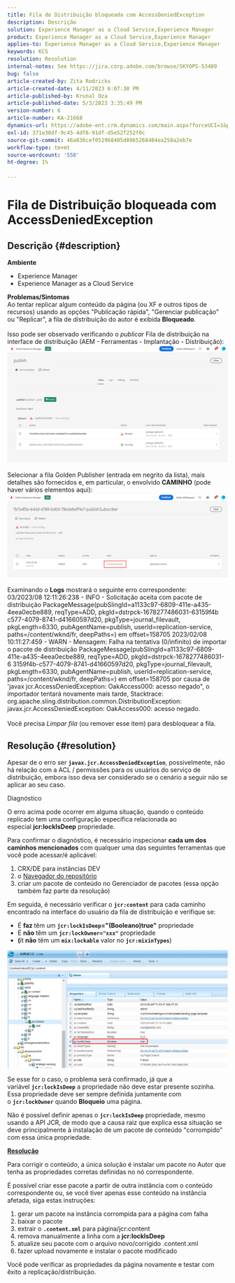 ```yaml
---
title: Fila de Distribuição bloqueada com AccessDeniedException
description: Descrição
solution: Experience Manager as a Cloud Service,Experience Manager
product: Experience Manager as a Cloud Service,Experience Manager
applies-to: Experience Manager as a Cloud Service,Experience Manager
keywords: KCS
resolution: Resolution
internal-notes: See https://jira.corp.adobe.com/browse/SKYOPS-53409
bug: false
article-created-by: Zita Rodricks
article-created-date: 4/11/2023 6:07:30 PM
article-published-by: Krunal Oza
article-published-date: 5/3/2023 3:35:49 PM
version-number: 6
article-number: KA-21668
dynamics-url: https://adobe-ent.crm.dynamics.com/main.aspx?forceUCI=1&pagetype=entityrecord&etn=knowledgearticle&id=0e63beb4-93d8-ed11-a7c7-6045bd006079
exl-id: 371e30df-9c45-4df6-91df-d5e52f252f0c
source-git-commit: 46a836cef051968405d8965268404ea258a2eb7e
workflow-type: tm+mt
source-wordcount: '558'
ht-degree: 1%

---
```


# Fila de Distribuição bloqueada com AccessDeniedException

## Descrição {#description}

<b>Ambiente</b>
- Experience Manager
- Experience Manager as a Cloud Service



<b>Problemas/Sintomas</b><br>Ao tentar replicar algum conteúdo da página (ou XF e outros tipos de recursos) usando as opções &quot;Publicação rápida&quot;, &quot;Gerenciar publicação&quot; ou &quot;Replicar&quot;, a fila de distribuição do autor é exibida <b>Bloqueado</b>.<br> <br>Isso pode ser observado verificando o *publicar* Fila de distribuição na interface de distribuição (AEM - Ferramentas - Implantação - Distribuição):<br>![](assets/___1863beb4-93d8-ed11-a7c7-6045bd006079___.png)<br> <br>Selecionar a fila Golden Publisher (entrada em negrito da lista), mais detalhes são fornecidos e, em particular, o envolvido <b>CAMINHO</b> (pode haver vários elementos aqui):<br>![](assets/___2363beb4-93d8-ed11-a7c7-6045bd006079___.png)<br> <br>Examinando o <b>Logs</b> mostrará o seguinte erro correspondente:<br>03/2023/08 12:11:26:238 - INFO - Solicitação aceita com pacote de distribuição PackageMessage(pubSlingId=a1133c97-6809-411e-a435-4eea0ecbe889, reqType=ADD, pkgId=dstrpck-1678277486031-63159f4b c577-4079-8741-d41660597d20, pkgType=journal_filevault, pkgLength=6330, pubAgentName=publish, userId=replication-service, paths=/content/wknd/fr, deepPaths=) em offset=158705 2023/02/08 10:11:27:459 - WARN - Mensagem: Falha na tentativa (0/infinito) de importar o pacote de distribuição PackageMessage(pubSlingId=a1133c97-6809-411e-a435-4eea0ecbe889, reqType=ADD, pkgId=dstrpck-1678277486031-6 3159f4b-c577-4079-8741-d41660597d20, pkgType=journal_filevault, pkgLength=6330, pubAgentName=publish, userId=replication-service, paths=/content/wknd/fr, deepPaths=) em offset=158705 por causa de &#39;javax jcr.AccessDeniedException: OakAccess000: acesso negado&quot;, o importador tentará novamente mais tarde, Stacktrace: org.apache.sling.distribution.common.DistributionException: javax.jcr.AccessDeniedException: OakAccess000: acesso negado.<br> <br>Você precisa *Limpar fila* (ou remover esse item) para desbloquear a fila.

## Resolução {#resolution}


Apesar de o erro ser <b>`javax.jcr.AccessDeniedException`</b>, possivelmente, não há relação com a ACL / permissões para os usuários do serviço de distribuição, embora isso deva ser considerado se o cenário a seguir não se aplicar ao seu caso.



Diagnóstico

O erro acima pode ocorrer em alguma situação, quando o conteúdo replicado tem uma configuração específica relacionada ao especial <b>jcr:lockIsDeep</b> propriedade.

Para confirmar o diagnóstico, é necessário inspecionar <b>cada um dos caminhos mencionados</b> com qualquer uma das seguintes ferramentas que você pode acessar/é aplicável:

1. CRX/DE para instâncias DEV
2. o [Navegador do repositório](https://experienceleague.adobe.com/docs/experience-manager-cloud-service/content/implementing/developer-tools/repository-browser.html?lang=pt-BR)
3. criar um pacote de conteúdo no Gerenciador de pacotes (essa opção também faz parte da resolução)


Em seguida, é necessário verificar o <b>`jcr:content`</b> para cada caminho encontrado na interface do usuário da fila de distribuição e verifique se:

- É <b>faz </b>têm um <b>`jcr:lockIsDeep`=&quot;(Booleano)true&quot;</b> propriedade
- É <b>não </b>têm um <b>`jcr:lockOwner="xxx"`</b> propriedade
- <b>(</b>it <b>não</b> têm um <b>`mix:lockable`</b> valor no <b>`jcr:mixinTypes`</b>)


![](assets/e5fb7aa2-d8bd-ed11-83ff-6045bd0065b6.png)

Se esse for o caso, o problema será confirmado, já que a variável <b>`jcr:lockIsDeep`</b> a propriedade não deve estar presente sozinha. Essa propriedade deve ser sempre definida juntamente com o <b>`jcr:lockOwner`</b> quando <b>Bloqueio</b> uma página.

Não é possível definir apenas o <b>`jcr:lockIsDeep`</b> propriedade, mesmo usando a API JCR, de modo que a causa raiz que explica essa situação se deve principalmente à instalação de um pacote de conteúdo &quot;corrompido&quot; com essa única propriedade.



<u><b>Resolução</b></u>

Para corrigir o conteúdo, a única solução é instalar um pacote no Autor que tenha as propriedades corretas definidas no nó correspondente.

É possível criar esse pacote a partir de outra instância com o conteúdo correspondente ou, se você tiver apenas esse conteúdo na instância afetada, siga estas instruções:

1. gerar um pacote na instância corrompida para a página com falha
2. baixar o pacote
3. extrair o <b>`.content.xml`</b> para página/jcr:content
4. remova manualmente a linha com a <b>jcr:lockIsDeep</b>
5. atualize seu pacote com o arquivo novo/corrigido .content.xml
6. fazer upload novamente e instalar o pacote modificado


Você pode verificar as propriedades da página novamente e testar com êxito a replicação/distribuição.
